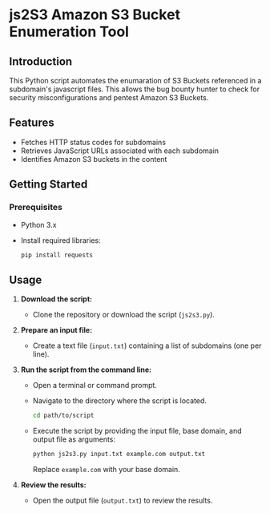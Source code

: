 # js2S3 Amazon S3 Bucket Enumeration Tool

## Introduction

This Python script automates the enumaration of S3 Buckets referenced in a subdomain's javascript files. This allows the bug bounty hunter to check for security misconfigurations and pentest Amazon S3 Buckets. 

## Features

- Fetches HTTP status codes for subdomains
- Retrieves JavaScript URLs associated with each subdomain
- Identifies Amazon S3 buckets in the content

## Getting Started

### Prerequisites

- Python 3.x
- Install required libraries:

  ```bash
  pip install requests


## Usage

1. **Download the script:**
   - Clone the repository or download the script (`js2s3.py`).

2. **Prepare an input file:**
   - Create a text file (`input.txt`) containing a list of subdomains (one per line).

3. **Run the script from the command line:**
   - Open a terminal or command prompt.
   - Navigate to the directory where the script is located.

     ```bash
     cd path/to/script
     ```

   - Execute the script by providing the input file, base domain, and output file as arguments:

     ```bash
     python js2s3.py input.txt example.com output.txt
     ```

     Replace `example.com` with your base domain.

4. **Review the results:**
   - Open the output file (`output.txt`) to review the results.
